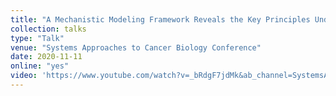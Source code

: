 ```yaml
---
title: "A Mechanistic Modeling Framework Reveals the Key Principles Underlying Tumor Metabolism"
collection: talks
type: "Talk"
venue: "Systems Approaches to Cancer Biology Conference"
date: 2020-11-11
online: "yes"
video: 'https://www.youtube.com/watch?v=_bRdgF7jdMk&ab_channel=SystemsApproachestoCancerBiology'
---
```

